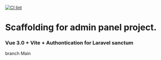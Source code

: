 [![CI lint](https://github.com/pavel-pj/ui-panel/actions/workflows/main.yml/badge.svg)](https://github.com/pavel-pj/ui-panel/actions/workflows/main.yml)
#  Scaffolding for admin panel project.

### Vue 3.0 + Vite + Authontication for Laravel sanctum

branch Main

